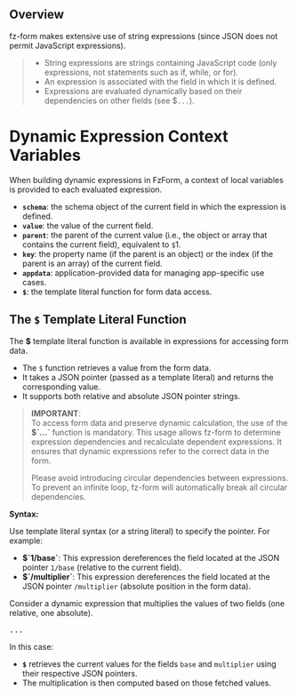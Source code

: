 ## Overview

fz-form makes extensive use of string expressions (since JSON does not permit JavaScript expressions).

>- String expressions are strings containing JavaScript code (only expressions, not statements such as if, while, or for).
>- An expression is associated with the field in which it is defined.
>- Expressions are evaluated dynamically based on their dependencies on other fields (see $`...`).

# Dynamic Expression Context Variables

When building dynamic expressions in FzForm, a context of local variables is provided to each evaluated expression.

- **`schema`**: the schema object of the current field in which the expression is defined.
- **`value`**: the value of the current field.
- **`parent`**: the parent of the current value (i.e., the object or array that contains the current field), equivalent to `$`1.
- **`key`**: the property name (if the parent is an object) or the index (if the parent is an array) of the current field.
- **`appdata`**: application-provided data for managing app-specific use cases.
- **`$`**: the template literal function for form data access.

## The `$` Template Literal Function

The **$** template literal function is available in expressions for accessing form data.

- The `$` function retrieves a value from the form data.
- It takes a JSON pointer (passed as a template literal) and returns the corresponding value.
- It supports both relative and absolute JSON pointer strings.

>**IMPORTANT**:  
>To access form data and preserve dynamic calculation, the use of the **$\`...\`** function is mandatory. 
>This usage allows fz-form to determine expression dependencies and recalculate dependent expressions. 
>It ensures that dynamic expressions refer to the correct data in the form.
>
>Please avoid introducing circular dependencies between expressions. 
>To prevent an infinite loop, fz-form will automatically break all circular dependencies.

**Syntax:**  

Use template literal syntax (or a string literal) to specify the pointer. For example:
  
- **$\`1/base\`**: This expression dereferences the field located at the JSON pointer `1/base` (relative to the current field).
- **$\`/multiplier\`**: This expression dereferences the field located at the JSON pointer `/multiplier` (absolute position in the form data).

Consider a dynamic expression that multiplies the values of two fields (one relative, one absolute).

<pre onclick="this.innerHTML = form.sourceSchema.properties.result._toJSON(4)">...</pre>

In this case:
- **`$`** retrieves the current values for the fields `base` and `multiplier` using their respective JSON pointers.
- The multiplication is then computed based on those fetched values.

